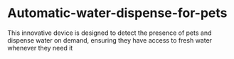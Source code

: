 # Automatic-water-dispense-for-pets
This innovative device is designed to detect the presence of pets and dispense water on  demand, ensuring they have access to fresh water whenever they need it
